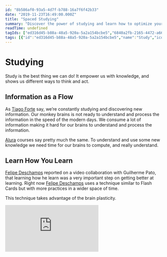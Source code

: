 ```yaml
---
id: "8b586af0-93a5-4d7f-b788-16a7f6f42b33"
date: "2019-11-23T16:49:00.000Z"
title: "Spaced Studying"
summary: "Discover the power of studying and learn how to optimize your learning with effective techniques and mindsets."
readTime: undefined
tagIds: ["ed316d45-b88a-48a5-920a-5a2a154bcbe5","6840a2fb-2165-4472-a666-4eb849e0d8f7","194ddc1a-dab9-4574-81de-2f3499b590e4","ffcd889d-91ab-49a0-9ff6-e7192fced192"]
tags: [{"id":"ed316d45-b88a-48a5-920a-5a2a154bcbe5","name":"Study","icon":"🧠"},{"id":"6840a2fb-2165-4472-a666-4eb849e0d8f7","name":"Productivity","icon":"🗓"},{"id":"194ddc1a-dab9-4574-81de-2f3499b590e4","name":"Alura","icon":""},{"id":"ffcd889d-91ab-49a0-9ff6-e7192fced192","name":"Blog","icon":"🌐"}]
--- 
```

 
# Studying


Study is the best thing we can do! It empower us with knowledge, and shows us different ways to think and act.


## Information as a Flow


As [Tiago Forte](https://www.notion.so/a9cfeb3673cb4cd5955b501db40be561) say, we’re constantly studying and discovering new information. Our monkey brains is not ready to understand and process the information in the speed of the modern days. We consume a lot of information making it hard for our brains to understand and process the information.


[Alura](https://www.notion.so/194ddc1adab9457481de2f3499b590e4)  courses say pretty much the same. To understand and use some new knowledge we need time for our brains to compute, and really understand.


## Learn How You Learn


[Felipe Deschamps](https://www.notion.so/c4a70cd8bf3e496ba2478c3670e6a2bf) reported on a video collaboration with Guilherme Pato, that learning how he learn was a very important step on getting better at learning. Right now [Felipe Deschamps](https://www.notion.so/c4a70cd8bf3e496ba2478c3670e6a2bf) uses a technique similar to Flash Cards but with more practices in a wider space of time.


This technique takes advantage of the brain plasticity.


<iframe src="https://www.youtube.com/embed/Chr3rQ6Vpcw" frameborder="0" allow="accelerometer; autoplay; clipboard-write; encrypted-media; gyroscope; picture-in-picture" allowfullscreen></iframe>

